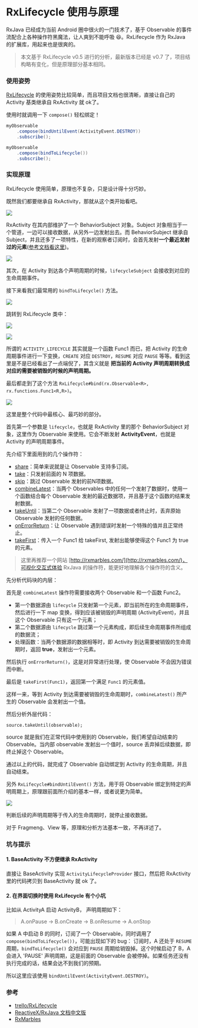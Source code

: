 # RxLifecycle 使用与原理

RxJava 已经成为当前 Android 圈中很火的一门技术了，基于 Observable 的事件流配合上各种操作符黑魔法，让人爽到不能呼吸 😆。RxLifecycle 作为 RxJava 的扩展库，用起来也是很爽的。

> 本文基于 RxLifecycle v0.5 进行的分析，最新版本已经是 v0.7 了，项目结构略有变化，但是原理部分基本相同。 

### 使用姿势
[RxLifecycle](https://github.com/trello/RxLifecycle) 的使用姿势比较简单，而且项目文档也很清晰，直接让自己的 Activity 基类继承自 RxActivity 就 ok了。

使用时就调用一下  `compose()` 轻松绑定！

```java
myObservable
    .compose(bindUntilEvent(ActivityEvent.DESTROY))
    .subscribe();
```

```java
myObservable
    .compose(bindToLifecycle())
    .subscribe();
```



### 实现原理

RxLifecycle 使用简单，原理也不复杂，只是设计得十分巧妙。

既然我们都要继承自 RxActivity，那就从这个类开始看吧。

![](http://ww1.sinaimg.cn/large/65e4f1e6jw1f7wpu70y6rj218a02yq3n.jpg)

RxActivity 在其内部维护了一个 BehaviorSubject 对象。Subject 对象相当于一个管道，一边可以接收数据，从另外一边发射出去。而 BehaviorSubject  继承自 Subject，并且还多了一项特性，在新的观察者订阅时，会首先发射**一个最近发射过的元素**([参考文档看这里](http://reactivex.io/RxJava/javadoc/rx/subjects/BehaviorSubject.html))。

![](http://ww2.sinaimg.cn/large/801b780ajw1f7wpv58ugmj21di0zg0yo.jpg)

其次，在 Activity 到达各个声明周期的时候，`lifecycleSubject` 会接收到对应的生命周期事件。

接下来看我们最常用的 `bindToLifecycle()` 方法。

![](http://ww2.sinaimg.cn/large/801b780ajw1f7wpvos4lkj21je0623zz.jpg)

跳转到 RxLifecycle 类中：

![](http://ww1.sinaimg.cn/large/801b780ajw1f7wpw1baa0j21gw06cq4l.jpg)

![](http://ww2.sinaimg.cn/large/801b780ajw1f7wpwc3qocj21hk0kk79m.jpg)

所谓的 `ACTIVITY_LIFECYCLE` 其实就是一个函数 Func1 而已，把 Activity 的生命周期事件进行一下变换，`CREATE` 对应 `DESTROY`，`RESUME` 对应 `PAUSE` 等等。看到这里是不是已经看出了一点端倪了，其含义就是 **把当前的 Activity 声明周期转换成对应的需要被销毁的时候的声明周期。**


最后都走到了这个方法 `RxLifecycle#bind(rx.Observable<R>, rx.functions.Func1<R,R>)`。

![](http://ww2.sinaimg.cn/large/801b780ajw1f7wpwkohmzj21c40pmgse.jpg)


这里是整个代码中最核心、最巧妙的部分。

首先第一个参数是 `lifecycle`，也就是 RxActivity 里的那个 BehaviorSubject 对象，这里作为 Observable 来使用。它会不断发射 **ActivityEvent**，也就是 Activity 的声明周期事件。

先介绍下里面用到的几个操作符：

- [share](http://reactivex.io/RxJava/javadoc/rx/Observable.html#share())：简单来说就是让 Observable 支持多订阅。
- [take](https://mcxiaoke.gitbooks.io/rxdocs/content/operators/Take.html)：只发射前面的 N 项数据。
- [skip](https://mcxiaoke.gitbooks.io/rxdocs/content/operators/Skip.html)：跳过 Observable 发射的前N项数据。
- [combineLatest](https://mcxiaoke.gitbooks.io/rxdocs/content/operators/CombineLatest.html)：当两个 Observables 中的任何一个发射了数据时，使用一个函数结合每个 Observable 发射的最近数据项，并且基于这个函数的结果发射数据。
- [takeUntil](https://mcxiaoke.gitbooks.io/rxdocs/content/operators/Conditional.html#takeuntil)：当第二个 Observable 发射了一项数据或者终止时，丢弃原始 Observable 发射的任何数据。
- [onErrorReturn](https://mcxiaoke.gitbooks.io/rxdocs/content/operators/Catch.html#onerrorreturn)：让 Observable 遇到错误时发射一个特殊的值并且正常终止。
- [takeFirst](https://mcxiaoke.gitbooks.io/rxdocs/content/operators/First.html#takefirst)：传入一个 Func1 给 takeFirst, 发射出能够使得这个 Func1 为 true 的元素。

>  这里再推荐一个网站 [http://rxmarbles.com/](http://rxmarbles.com/)，可视化交互式体验 RxJava 的操作符，能更好地理解各个操作符的含义。

先分析代码块的内层：

首先是 `combineLatest` 操作符需要接收两个 Observable 和一个函数 Func2。

- 第一个数据源由 `lifecycle` 只发射第一个元素，即当前所在的生命周期事件，然后进行一下 map 变换，得到应该被销毁的声明周期 (ActivityEvent)，并且这个 Observable 只有这一个元素；
- 第二个数据源由 `lifecycle` 跳过第一个元素构成，即后续生命周期事件所组成的数据流；
- 处理函数：当两个数据源的数据相等时，即 Activity 到达需要被销毁的生命周期时，返回 **true**，发射出一个元素。

然后执行 `onErrorReturn()`，这是对异常进行处理，使 Observable 不会因为错误而中断。

最后是 `takeFirst(Func1)`，返回第一个满足 `Func1` 的元素值。

这样一来，等到 Activity 到达需要被销毁的生命周期时，`combineLatest()` 所产生的 Observable 会发射出一个值。

然后分析外层代码：

`source.takeUntil(observable);`

source 就是我们在正常代码中使用到的 Observable，我们希望自动结束的 Observable。当内部 observable 发射出一个值时，source 丢弃掉后续数据，即终止掉这个 Observable。

通过以上的代码，就完成了 Observable 自动绑定到 Activity 的生命周期，并且自动结束。

另外 `RxLifecycle#bindUntilEvent()` 方法，用于将 Observable 绑定到特定的声明周期上，原理跟前面所介绍的基本一样，或者说更为简单。

![](http://ww2.sinaimg.cn/large/801b780ajw1f7wpwrm6oyj21c00iqgpn.jpg)

判断后续的声明周期等于传入的生命周期时，就停止接收数据。

对于 Fragmeng、View 等，原理和分析方法基本一致，不再详述了。


### 坑与提示

#### 1. BaseActivity 不方便继承 RxActivity

直接让 BaseActivity 实现 `ActivityLifecycleProvider` 接口，然后把 RxActivity 里的代码拷贝到 BaseActivity 就 ok 了。

#### 2. 在**界面切换**时使用 RxLifecycle 有个小坑

比如从 ActivityA 启动 ActivityB， 声明周期如下：
> A.onPause -> B.onCreate -> B.onResume -> A.onStop

如果 A 中启动 B 的同时，订阅了一个 Observable，同时调用了 `compose(bindToLifecycle())`，可能出现如下的 bug：
订阅时，A 还处于 `RESUME` 周期，`bindToLifecycle()` 会对应到 `PAUSE` 周期给销毁掉。这个时候启动了 B，A 会进入 'PAUSE' 声明周期，这是前面的 Observable 会被停掉。如果任务还没有执行完成的话，结果会达不到我们的预期。

所以这里应该使用 `bindUntilEvent(ActivityEvent.DESTROY)`。


### 参考
- [trello/RxLifecycle](https://github.com/trello/RxLifecycle)
- [ReactiveX/RxJava 文档中文版](http://mcxiaoke.gitbooks.io/rxdocs/content/)
- [RxMarbles](http://rxmarbles.com/)



